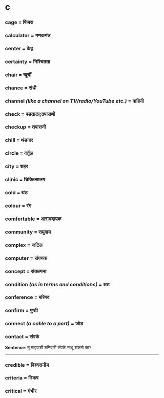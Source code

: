 # c

### cage = पिंजरा

### calculator = गणकयंत्र

### center = केंद्र

### certainty = निश्चितता

### chair = खुर्ची

### chance = संधी

### channel *(like a channel on TV/radio/YouTube etc.)* = वाहिनी

### check = पडताळा;तपासणी

### checkup = तपासणी

### chill = थंडगार

### circle = वर्तुळ

### city = शहर

### clinic = चिकित्सालय

### cold = थंड

### colour = रंग

### comfortable = आरामदायक

### community = समुदाय

### complex = जटिल

### computer = संगणक

### concept = संकल्पना

### condition *(as in terms and conditions)* = अट

### conference = परिषद

### confirm = पुष्टी

### connect *(a cable to a port)* = जोड

### contact = संपर्क

**Sentence**: तू माझ्याशी शनिवारी संपर्क साधू शकतो का?

---
### credible = विश्वसनीय

### criteria = निकष

### critical = गंभीर

